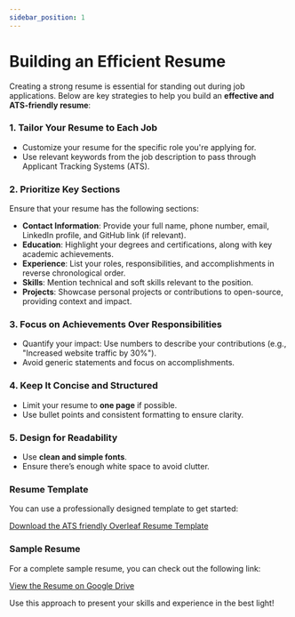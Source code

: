 ```yaml
---
sidebar_position: 1
---
```


# Building an Efficient Resume

Creating a strong resume is essential for standing out during job applications. Below are key strategies to help you build an **effective and ATS-friendly resume**:

### 1. Tailor Your Resume to Each Job

- Customize your resume for the specific role you're applying for.
- Use relevant keywords from the job description to pass through Applicant Tracking Systems (ATS).

### 2. Prioritize Key Sections

Ensure that your resume has the following sections:

- **Contact Information**: Provide your full name, phone number, email, LinkedIn profile, and GitHub link (if relevant).
- **Education**: Highlight your degrees and certifications, along with key academic achievements.
- **Experience**: List your roles, responsibilities, and accomplishments in reverse chronological order.
- **Skills**: Mention technical and soft skills relevant to the position.
- **Projects**: Showcase personal projects or contributions to open-source, providing context and impact.

### 3. Focus on Achievements Over Responsibilities

- Quantify your impact: Use numbers to describe your contributions (e.g., "Increased website traffic by 30%").
- Avoid generic statements and focus on accomplishments.

### 4. Keep It Concise and Structured

- Limit your resume to **one page** if possible.
- Use bullet points and consistent formatting to ensure clarity.

### 5. Design for Readability

- Use **clean and simple fonts**.
- Ensure there’s enough white space to avoid clutter.

### Resume Template

You can use a professionally designed template to get started:

[Download the ATS friendly Overleaf Resume Template](https://github.com/jakegut/resume/blob/master/resume.tex)

### Sample Resume

For a complete sample resume, you can check out the following link:

[View the Resume on Google Drive](https://drive.google.com/drive/folders/1KWqU9VZ6EdqmmiKowXPF3a1i2sISVrDr?usp=sharing)

Use this approach to present your skills and experience in the best light!
